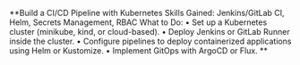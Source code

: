 **Build a CI/CD Pipeline with Kubernetes
Skills Gained: Jenkins/GitLab CI, Helm, Secrets Management, RBAC
What to Do:
	• Set up a Kubernetes cluster (minikube, kind, or cloud-based).
	• Deploy Jenkins or GitLab Runner inside the cluster.
	• Configure pipelines to deploy containerized applications using Helm or Kustomize.
	• Implement GitOps with ArgoCD or Flux.
**
